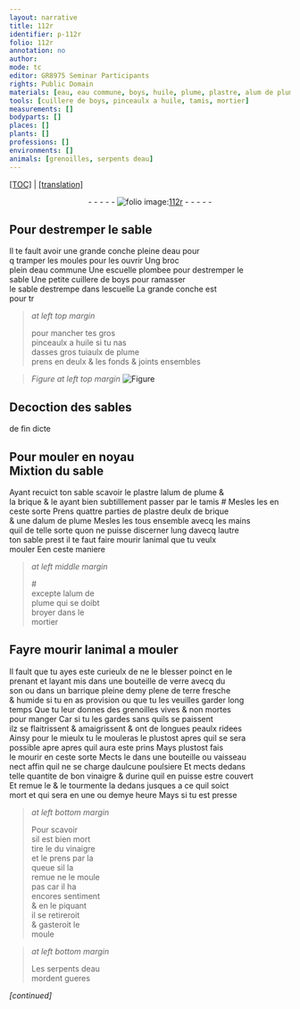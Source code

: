 ```yaml
---
layout: narrative
title: 112r
identifier: p-112r
folio: 112r
annotation: no
author:
mode: tc
editor: GR8975 Seminar Participants
rights: Public Domain
materials: [eau, eau commune, boys, huile, plume, plastre, alum de plume, brique, verre, son, terre, vinaigre, urine]
tools: [cuillere de boys, pinceaulx a huile, tamis, mortier]
measurements: []
bodyparts: []
places: []
plants: []
professions: []
environments: []
animals: [grenoilles, serpents deau]
---
```


<p><a href="{{ site.baseurl }}/diplomatic/">[TOC]</a> | <a href="{{ site.baseurl }}/texts/p-112r_tl/" target="_blank">[translation]</a></p><div class="folio" align="center">- - - - - <a href="http://gallica.bnf.fr/ark:/12148/btv1b10500001g/f229.image" target="_blank"><img src="https://cu-mkp.github.io/2017-workshop-edition/assets/photo-icon.png" alt="folio image: " style="display:inline-block; margin-bottom:-3px;"/>112r</a> - - - - - </div>  
  

## Pour destremper le sable

 
Il te fault avoir une grande conche pleine d<span class="m">eau</span> pour<br/> <span class="del">q</span> tramper les moules pour les ouvrir Ung broc<br/> plein d<span class="m">eau <span class="add">commune</span></span> Une escuelle plombee pour destremper le<br/> sable Une petite <span class="tl">cuillere de <span class="m">boys</span></span> pour ramasser<br/> le sable destrempe dans lescuelle <span class="del">La grande conche est</span><br/> <span class="del">pour tr</span>
 
> *at left top margin*
> 
> 
>   pour mancher tes gros<br/> <span class="tl">pinceaulx a <span class="m">huile</span></span> si tu nas<br/> dasses gros tuiaulx de <span class="m">plume</span><br/> prens en deulx & les fonds & joints ensembles 
 
> *Figure*
> *at left top margin*
> <a href="https://drive.google.com/open?id=0B9-oNrvWdlO5MHphUzNsdW9DQ1U" target="_blank"><img src="https://cu-mkp.github.io/GR8975-edition/assets/photo-icon.png" alt="Figure" style="display:inline-block; margin-bottom:-3px;"/></a>
 
 
  

## Decoction des sables

 
de fin dicte
 
 
  

## Pour mouler en noyau<br/> Mixtion du sable

 
Ayant recuict ton sable scavoir le <span class="m">plastre</span> l<span class="m">alum de plume</span> &<br/> la <span class="m">brique</span> & le ayant bien subtilllement passer <span class="add">par le <span class="tl">tamis</span> #</span> Mesles les en<br/> ceste sorte Prens quattre parties de <span class="m">plastre</span> deulx de <span class="m">brique</span><br/> & une d<span class="m">alum de plume</span> Mesles les tous ensemble avecq les mains<br/> <span class="del">quil</span> de telle sorte quon ne puisse discerner lung davecq lautre<br/> ton sable prest il te faut faire mourir lanimal que tu veulx<br/> mouler <span class="del">E</span>en ceste maniere
 
> *at left middle margin*
> 
> 
>   #<br/> excepte l<span class="m">alum de<br/> plume</span> qui se doibt<br/> broyer dans le<br/> <span class="tl">mortier</span>
 
 
  

## Fayre mourir lanimal a mouler

 
Il fault que tu ayes este curieulx de ne le blesser poinct en le<br/> prenant et layant mis dans une bouteille de <span class="m">verre</span> avecq du<br/> <span class="m">son</span> ou dans un barrique <span class="del">pleine</span> demy plene de <span class="m">terre</span> fresche<br/> & humide si tu en as provision ou que tu les veuilles garder long<br/> temps Que tu leur donnes des <span class="al">grenoilles</span> vives & non mortes<br/> pour manger Car si tu les gardes sans quils se paissent<br/> ilz se flaitrissent & amaigrissent & ont de longues peaulx ridees<br/> Ainsy pour le mieulx tu le mouleras le plustost <span class="del">apres</span> quil se sera<br/> possible <span class="del">apre</span> apres quil aura este prins Mays plustost fais<br/> le mourir en ceste sorte Mects le dans une bouteille ou vaisseau<br/> nect affin quil ne se charge daulcune poulsiere Et mects dedans<br/> telle quantite de bon <span class="m">vinaigre</span> & d<span class="m">urine</span> quil en puisse estre couvert<br/> Et remue le & le tourmente la dedans jusques a ce quil soict<br/> mort et qui sera en une ou demye heure Mays si tu est presse
 
> *at left bottom margin*
> 
> 
>   Pour scavoir<br/> sil est bien mort<br/> tire le du <span class="m">vinaigre</span><br/> et le prens par la<br/> queue sil la<br/> remue ne le moule<br/> pas car il ha<br/> encores sentiment<br/> & en le piquant<br/> il se retireroit<br/> & gasteroit le<br/> moule
 
> *at left bottom margin*
> 
> 
>   Les <span class="al">serpents deau</span><br/> mordent gueres
 
*[continued]*
 

